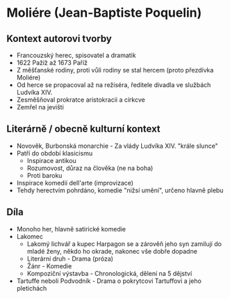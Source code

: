 # Moliére (Jean-Baptiste Poquelin)

## Kontext autorovi tvorby

- Francouzský herec, spisovatel a dramatik
- 1622 Pažíž až 1673 Paříž
- Z měšťanské rodiny, proti vůli rodiny se stal hercem (proto přezdívka Moliére)
- Od herce se propacoval až na režiséra, ředitele divadla ve službách Ludvíka XIV.
- Zesměšňoval prokratce aristokracii a církcve
- Zemřel na jevišti

## Literárně / obecně kulturní kontext

- Novověk, Burbonská monarchie - Za vlády Ludvíka XIV. "krále slunce"
- Patří do období klasicismu
  - Inspirace antikou
  - Rozumovost, důraz na člověka (ne na boha)
  - Proti baroku
- Inspirace komedií dell'arte (improvizace)
- Tehdy herectvím pohrdáno, komedie "nižsí umění", určeno hlavně plebu

## Díla

- Monoho her, hlavně satirické komedie
- Lakomec
  - Lakomý lichvář a kupec Harpagon se a zárověň jeho syn zamilují do mladé ženy, někdo ho okrade, nakonec vše dobře dopadne
  - Literární druh - Drama (próza)
  - Žánr - Komedie
  - Kompoziční výstavba - Chronologická, dělení na 5 dějství
- Tartuffe neboli Podvodník - Drama o pokrytcovi Tartuffovi a jeho pletichách

